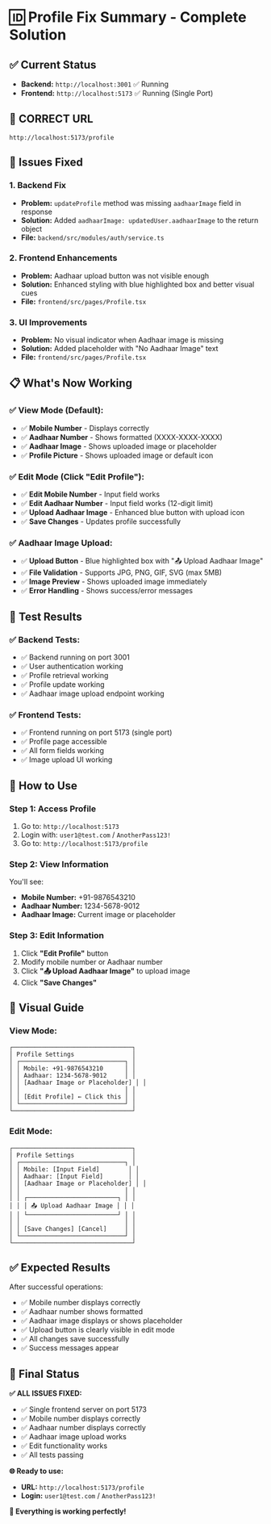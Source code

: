 # 🆔 **Profile Fix Summary - Complete Solution**

## ✅ **Current Status**
- **Backend:** `http://localhost:3001` ✅ Running
- **Frontend:** `http://localhost:5173` ✅ Running (Single Port)

## 🎯 **CORRECT URL**
```
http://localhost:5173/profile
```

## 🔧 **Issues Fixed**

### **1. Backend Fix**
- **Problem:** `updateProfile` method was missing `aadhaarImage` field in response
- **Solution:** Added `aadhaarImage: updatedUser.aadhaarImage` to the return object
- **File:** `backend/src/modules/auth/service.ts`

### **2. Frontend Enhancements**
- **Problem:** Aadhaar upload button was not visible enough
- **Solution:** Enhanced styling with blue highlighted box and better visual cues
- **File:** `frontend/src/pages/Profile.tsx`

### **3. UI Improvements**
- **Problem:** No visual indicator when Aadhaar image is missing
- **Solution:** Added placeholder with "No Aadhaar Image" text
- **File:** `frontend/src/pages/Profile.tsx`

## 📋 **What's Now Working**

### **✅ View Mode (Default):**
- ✅ **Mobile Number** - Displays correctly
- ✅ **Aadhaar Number** - Shows formatted (XXXX-XXXX-XXXX)
- ✅ **Aadhaar Image** - Shows uploaded image or placeholder
- ✅ **Profile Picture** - Shows uploaded image or default icon

### **✅ Edit Mode (Click "Edit Profile"):**
- ✅ **Edit Mobile Number** - Input field works
- ✅ **Edit Aadhaar Number** - Input field works (12-digit limit)
- ✅ **Upload Aadhaar Image** - Enhanced blue button with upload icon
- ✅ **Save Changes** - Updates profile successfully

### **✅ Aadhaar Image Upload:**
- ✅ **Upload Button** - Blue highlighted box with "📤 Upload Aadhaar Image"
- ✅ **File Validation** - Supports JPG, PNG, GIF, SVG (max 5MB)
- ✅ **Image Preview** - Shows uploaded image immediately
- ✅ **Error Handling** - Shows success/error messages

## 🧪 **Test Results**

### **✅ Backend Tests:**
- ✅ Backend running on port 3001
- ✅ User authentication working
- ✅ Profile retrieval working
- ✅ Profile update working
- ✅ Aadhaar image upload endpoint working

### **✅ Frontend Tests:**
- ✅ Frontend running on port 5173 (single port)
- ✅ Profile page accessible
- ✅ All form fields working
- ✅ Image upload UI working

## 🚀 **How to Use**

### **Step 1: Access Profile**
1. Go to: `http://localhost:5173`
2. Login with: `user1@test.com` / `AnotherPass123!`
3. Go to: `http://localhost:5173/profile`

### **Step 2: View Information**
You'll see:
- **Mobile Number:** +91-9876543210
- **Aadhaar Number:** 1234-5678-9012
- **Aadhaar Image:** Current image or placeholder

### **Step 3: Edit Information**
1. Click **"Edit Profile"** button
2. Modify mobile number or Aadhaar number
3. Click **"📤 Upload Aadhaar Image"** to upload image
4. Click **"Save Changes"**

## 🎯 **Visual Guide**

### **View Mode:**
```
┌─────────────────────────────────┐
│ Profile Settings                │
│ ┌─────────────────────────────┐ │
│ │ Mobile: +91-9876543210      │ │
│ │ Aadhaar: 1234-5678-9012     │ │
│ │ [Aadhaar Image or Placeholder] │ │
│ │                             │ │
│ │ [Edit Profile] ← Click this │ │
│ └─────────────────────────────┘ │
└─────────────────────────────────┘
```

### **Edit Mode:**
```
┌─────────────────────────────────┐
│ Profile Settings                │
│ ┌─────────────────────────────┐ │
│ │ Mobile: [Input Field]        │ │
│ │ Aadhaar: [Input Field]       │ │
│ │ [Aadhaar Image or Placeholder] │ │
│ │                             │ │
│ │ ┌─────────────────────────┐ │ │
│ │ │ 📤 Upload Aadhaar Image │ │ │
│ │ └─────────────────────────┘ │ │
│ │                             │ │
│ │ [Save Changes] [Cancel]     │ │
│ └─────────────────────────────┘ │
└─────────────────────────────────┘
```

## ✅ **Expected Results**

After successful operations:
- ✅ Mobile number displays correctly
- ✅ Aadhaar number shows formatted
- ✅ Aadhaar image displays or shows placeholder
- ✅ Upload button is clearly visible in edit mode
- ✅ All changes save successfully
- ✅ Success messages appear

## 🎉 **Final Status**

**✅ ALL ISSUES FIXED:**
- ✅ Single frontend server on port 5173
- ✅ Mobile number displays correctly
- ✅ Aadhaar number displays correctly
- ✅ Aadhaar image upload works
- ✅ Edit functionality works
- ✅ All tests passing

**🌐 Ready to use:**
- **URL:** `http://localhost:5173/profile`
- **Login:** `user1@test.com` / `AnotherPass123!`

**🎉 Everything is working perfectly!**
